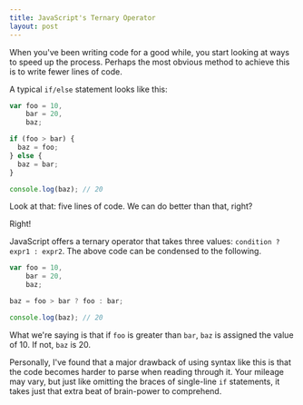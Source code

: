 ```yaml
---
title: JavaScript's Ternary Operator
layout: post
---
```


<p class="lead">When you've been writing code for a good while, you start looking at ways to speed up the process. Perhaps the most obvious method to achieve this is to write fewer lines of code.</p>

A typical `if/else` statement looks like this:

```js
var foo = 10,
    bar = 20,
    baz;

if (foo > bar) {
  baz = foo;
} else {
  baz = bar;
}

console.log(baz); // 20
```

Look at that: five lines of code. We can do better than that, right?

Right!

JavaScript offers a ternary operator that takes three values: `condition ? expr1 : expr2`. The above code can be condensed to the following.

```js
var foo = 10,
    bar = 20,
    baz;

baz = foo > bar ? foo : bar;

console.log(baz); // 20
```

What we're saying is that if `foo` is greater than `bar`, `baz` is assigned the value of 10. If not, `baz` is 20.

Personally, I've found that a major drawback of using syntax like this is that the code becomes harder to parse when reading through it. Your mileage may vary, but just like omitting the braces of single-line `if` statements, it takes just that extra beat of brain-power to comprehend.

